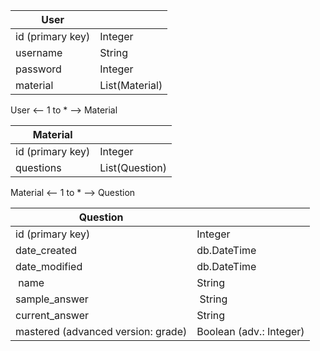 | User |  |
| --- | --- |
| id (primary key) | Integer |
| username | String |
| password | Integer |
| material | List(Material) |

User <-- 1 to * --> Material

| Material |  |
| --- | --- |
| id (primary key) | Integer |
| questions | List(Question) |

Material <-- 1 to * --> Question

| Question |  |
| --- | --- |
| id (primary key) | Integer |
| date_created | db.DateTime |
| date_modified | db.DateTime |
| name | String |
| sample_answer | String |
| current_answer | String |
| mastered (advanced version: grade)| Boolean (adv.: Integer) |
